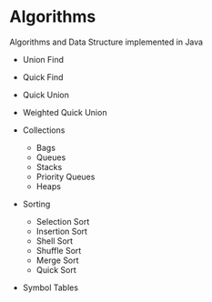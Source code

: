 # Algorithms
Algorithms and Data Structure implemented in  Java

- Union Find
 - Quick Find
 - Quick Union
 - Weighted Quick Union

- Collections
  - Bags
  - Queues
  - Stacks
  - Priority Queues
  - Heaps

- Sorting
  - Selection Sort
  - Insertion Sort
  - Shell Sort
  - Shuffle Sort
  - Merge Sort
  - Quick Sort

-  Symbol Tables
